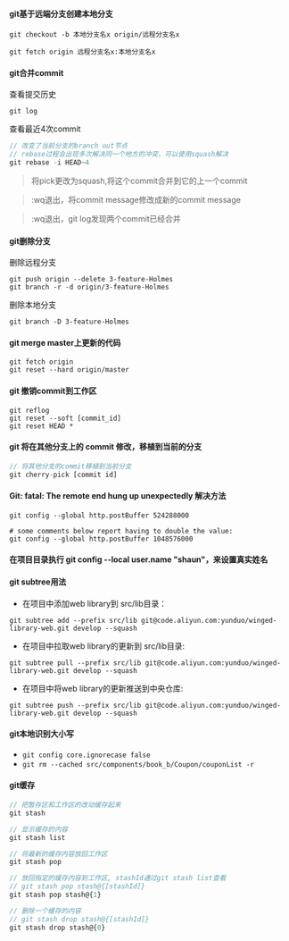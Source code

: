 #### git基于远端分支创建本地分支
```
git checkout -b 本地分支名x origin/远程分支名x
```
```
git fetch origin 远程分支名x:本地分支名x
```
#### git合并commit
查看提交历史
```
git log 
```
查看最近4次commit
```js
// 改变了当前分支的branch out节点
// rebase过程会出现多次解决同一个地方的冲突，可以使用squash解决
git rebase -i HEAD~4
```
> 将pick更改为squash,将这个commit合并到它的上一个commit

> :wq退出，将commit message修改成新的commit message

> :wq退出，git log发现两个commit已经合并
#### git删除分支
删除远程分支
```
git push origin --delete 3-feature-Holmes
git branch -r -d origin/3-feature-Holmes
```
删除本地分支
```
git branch -D 3-feature-Holmes
```
#### git merge master上更新的代码
```
git fetch origin
git reset --hard origin/master
```
#### git 撤销commit到工作区
```
git reflog
git reset --soft [commit_id]
git reset HEAD *
```
#### git 将在其他分支上的 commit 修改，移植到当前的分支
```js
// 将其他分支的commit移植到当前分支
git cherry-pick [commit id]
```

#### Git: fatal: The remote end hung up unexpectedly 解决方法
```
git config --global http.postBuffer 524288000
 
# some comments below report having to double the value:
git config --global http.postBuffer 1048576000
```
#### 在项目目录执行 git config --local user.name "shaun"，来设置真实姓名
#### git subtree用法
* 在项目中添加web library到 src/lib目录：

```git subtree add --prefix src/lib git@code.aliyun.com:yunduo/winged-library-web.git develop --squash```
 
* 在项目中拉取web library的更新到 src/lib目录:

```git subtree pull --prefix src/lib git@code.aliyun.com:yunduo/winged-library-web.git develop --squash```
 
* 在项目中将web library的更新推送到中央仓库:

```git subtree push --prefix src/lib git@code.aliyun.com:yunduo/winged-library-web.git develop --squash```
#### git本地识别大小写
* `git config core.ignorecase false`
* `git rm --cached src/components/book_b/Coupon/couponList -r`
#### git缓存
```js
// 把暂存区和工作区的改动缓存起来
git stash

// 显示缓存的内容
git stash list

// 将最新的缓存内容放回工作区
git stash pop

// 放回指定的缓存内容到工作区, stashId通过git stash list查看
// git stash pop stash@{[stashId]}
git stash pop stash@{1}

// 删除一个缓存的内容
// git stash drop stash@{[stashId]}
git stash drop stash@{0}
```
